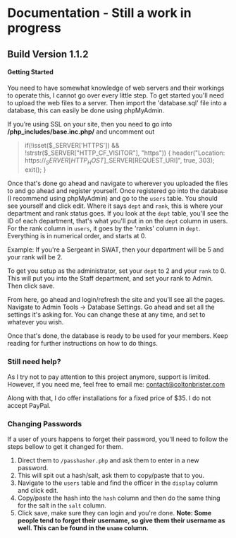 # Documentation - Still a work in progress
## Build Version 1.1.2

#### Getting Started
You need to have somewhat knowledge of web servers and their workings to operate this, I cannot go over every little step. To get started you'll need to upload the web files to a server. Then import the 'database.sql' file into a database, this can easily be done using phpMyAdmin.

If you’re using SSL on your site, then you need to go into **/php_includes/base.inc.php/** and uncomment out
>if(!isset($_SERVER['HTTPS']) && !strstr($_SERVER["HTTP_CF_VISITOR"], "https")) {
	header("Location: https://$_SERVER[HTTP_HOST]$_SERVER[REQUEST_URI]", true, 303);
	exit();
}

Once that's done go ahead and navigate to wherever you uploaded the files to and go ahead and register yourself. Once registered go into the database (I recommend using phpMyAdmin) and go to the `users` table. You should see yourself and click edit. Where it says `dept` and `rank`, this is where your department and rank status goes. If you look at the `dept` table, you'll see the ID of each department, that's what you'll put in on the `dept` column in users. For the rank column in `users`, it goes by the 'ranks' column in `dept`. Everything is in numerical order, and starts at 0.

Example: If you're a Sergeant in SWAT, then your department will be 5 and your rank will be 2.

To get you setup as the administrator, set your `dept` to 2 and your `rank` to 0. This will put you into the Staff department, and set your rank to Admin. Then click save.

From here, go ahead and login/refresh the site and you'll see all the pages. Navigate to Admin Tools -> Database Settings. Go ahead and set all the settings it's asking for. You can change these at any time, and set to whatever you wish.

Once that's done, the database is ready to be used for your members. Keep reading for further instructions on how to do things.

### Still need help?
As I try not to pay attention to this project anymore, support is limited. However, if you need me, feel free to email me: contact@coltonbrister.com

Along with that, I do offer installations for a fixed price of $35. I do not accept PayPal.

### Changing Passwords
If a user of yours happens to forget their password, you'll need to follow the steps bellow to get it changed for them.

1. Direct them to `/passhasher.php` and ask them to enter in a new password.
2. This will spit out a hash/salt, ask them to copy/paste that to you.
3. Navigate to the `users` table and find the officer in the `display` column and click edit.
4. Copy/paste the hash into the `hash` column and then do the same thing for the salt in the `salt` column.
5. Click save, make sure they can login and you're done.
**Note: Some people tend to forget their username, so give them their username as well. This can be found in the `uname` column.**